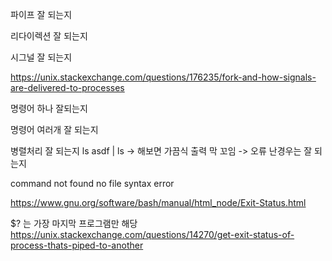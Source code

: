 파이프 잘 되는지

리다이렉션 잘 되는지

시그널 잘 되는지


https://unix.stackexchange.com/questions/176235/fork-and-how-signals-are-delivered-to-processes

명령어 하나 잘되는지

명령어 여러개 잘 되는지

병렬처리 잘 되는지
ls asdf | ls -> 해보면 가끔식 출력 막 꼬임
-> 오류 난경우는 잘 되는지


command not found
no file
syntax error

https://www.gnu.org/software/bash/manual/html_node/Exit-Status.html

$? 는 가장 마지막 프로그램만 해당
https://unix.stackexchange.com/questions/14270/get-exit-status-of-process-thats-piped-to-another
